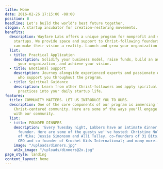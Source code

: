 ```yaml
---
title: Home
date: 2016-02-26 17:15:00 -08:00
position: 0
headline: Let's build the world's best future together.
slogan: A startup incubator for creation-restoring movements.
benefits:
  description: Wayfare Labs offers a unique program for nonprofit and social good
    startups. We provide space and support to Christ-following founders so that they
    can make their vision a reality. Launch and grow your organization with us.
  list:
  - title: Practical Application
    description: Solidify your business model, raise funds, build an audience, grow
      your organization, and achieve your vision.
  - title: Emotional Support
    description: Journey alongside experienced experts and passionate entrepreneurs
      who support you throughout the program.
  - title: Spiritual Guidance
    description: Learn from other Christ-followers and apply spiritual insights and
      practices into your daily startup life.
features:
  title: COMMUNITY MATTERS. LET US INTRODUCE YOU TO OURS.
  description: One of the core components of our program is immersing founders in
    Christ-centered community. Here are some of the ways you'll engage and interact
    with our community.
  list:
  - title: FOUNDER DINNERS
    description: 'Every Tuesday night, Labbers have an intimate dinner with a Christ-following
      founder. Here are some of the guests we''ve hosted: Christine Nolf, founder
      of Mika; Jessie Simonson and Alli Talley, co-founders of 31 Bits; Kohl Crecelius,
      CEO and co-founder of Krochet Kids International; and many more...'
    image: "/uploads/dinners.jpg"
    at2x_image: "/uploads/dinners@2x.jpg"
page_style: landing
content_layout: home
---
```


